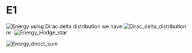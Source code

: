# E1
![Energy](https://github.com/user-attachments/assets/bcb1c8a3-6d08-4988-b9d1-f55d2dd119e5)
using Dirac delta distribution we have ![Dirac_delta_distribution](https://github.com/user-attachments/assets/2e9a97f4-af15-4f04-a495-813375ac05bc)
or:
![Energy_Hodge_star](https://github.com/user-attachments/assets/a180427b-a0c4-49f3-b113-0107ef9899da)

![Energy_direct_sum](https://github.com/user-attachments/assets/230e06f3-755a-438c-a079-b09966d6b5a3)
